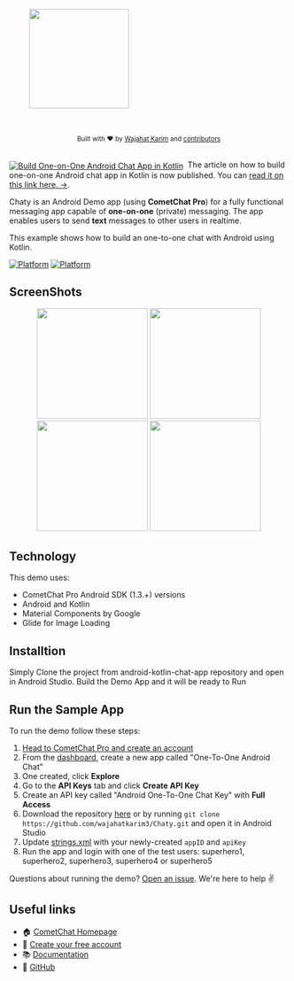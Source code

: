 <div style="width:100%">
<div style="width:100%">
	<div style="width:50%; display:inline-block">
		<p align="center">
		<img align="center" width="180" height="180" alt="" src="https://raw.githubusercontent.com/wajahatkarim3/Chaty/master/Screenshots/Chaty_Logo.png">	
		</p>	
	</div>	
</div>
</br>
</br>
</div>

<div align="center">
  <sub>Built with ❤︎ by
  <a href="https://twitter.com/WajahatKarim">Wajahat Karim</a> and
  <a href="https://github.com/wajahatkarim3/Chaty/graphs/contributors">
    contributors
  </a>
</div>
<br/>

<div align="left"><p><a href="https://www.cometchat.com/tutorials/build-one-on-one-chat-in-your-android-app-using-kotlin/"><img alt="Build One-on-One Android Chat App in Kotlin" align="center" src="https://img.shields.io/badge/%F0%9F%93%84%20-NEW-red.svg" /></a>&nbsp;
The article on how to build one-on-one Android chat app in Kotlin is now published. You can <a href="https://www.cometchat.com/tutorials/build-one-on-one-chat-in-your-android-app-using-kotlin/">read it on this link here. →</a>.
</p></div>

Chaty is an Android Demo app (using **CometChat Pro**) for a fully functional messaging app capable of **one-on-one** (private) messaging. The app enables users to send **text** messages to other users in realtime.

This example shows how to build an one-to-one chat with Android using Kotlin.

[![Platform](https://img.shields.io/badge/Platform-Android-brightgreen.svg)](#)      [![Platform](https://img.shields.io/badge/Language-Kotlin-yellowgreen.svg)](#)

## ScreenShots

 <div align="center">
  <img src="https://raw.githubusercontent.com/wajahatkarim3/Chaty/master/Screenshots/LoginScreen.png" width="200px" /> <img src="https://raw.githubusercontent.com/wajahatkarim3/Chaty/master/Screenshots/ContactsScreen.png" width="200px" /> <img src="https://raw.githubusercontent.com/wajahatkarim3/Chaty/master/Screenshots/MessagesScreen.png" width="200px" />  <img src="https://raw.githubusercontent.com/wajahatkarim3/Chaty/master/Screenshots/ProfileScreen.png" width="200px" />
</div>

## Technology
This demo uses:

* CometChat Pro Android SDK (1.3.+) versions
* Android and Kotlin
* Material Components by Google
* Glide for Image Loading

## Installtion

   Simply Clone the project from android-kotlin-chat-app repository and open in Android Studio.
   Build the Demo App and it will be ready to Run
   

## Run the Sample App
To run the demo follow these steps:

1. [Head to CometChat Pro and create an account](https://cometchat.com/pro?utm_source=github&utm_medium=wajahatkarim3-chaty-readme)
2. From the [dashboard](https://app.cometchat.com/?utm_source=github&utm_medium=wajahatkarim3-chaty-readme), create a new app called "One-To-One Android Chat"
3. One created, click **Explore**
4. Go to the **API Keys** tab and click **Create API Key**
5. Create an API key called "Android One-To-One Chat Key" with **Full Access**
4. Download the repository [here](https://github.com/wajahatkarim3/Chaty/archive/master.zip) or by running `git clone https://github.com/wajahatkarim3/Chaty.git` and open it in Android Studio
5. Update [strings.xml](https://github.com/wajahatkarim3/Chaty/blob/master/app/src/main/res/values/strings.xml) with your newly-created `appID` and `apiKey`
6. Run the app and login with one of the test users: superhero1, superhero2, superhero3, superhero4 or superhero5

Questions about running the demo? [Open an issue](https://github.com/wajahatkarim3/Chaty/issues). We're here to help ✌️


## Useful links

- 🏠 [CometChat Homepage](https://cometchat.com/pro?utm_source=github&utm_medium=wajahatkarim3-chaty-readme)
- 🚀 [Create your free account](https://app.cometchat.com?utm_source=github&utm_medium=wajahatkarim3-chaty-readme)
- 📚 [Documentation](https://prodocs.cometchat.com/docs?utm_source=github&utm_medium=wajahatkarim3-chaty-readme)
- 👾 [GitHub](https://github.com/CometChat-Pro)
   

